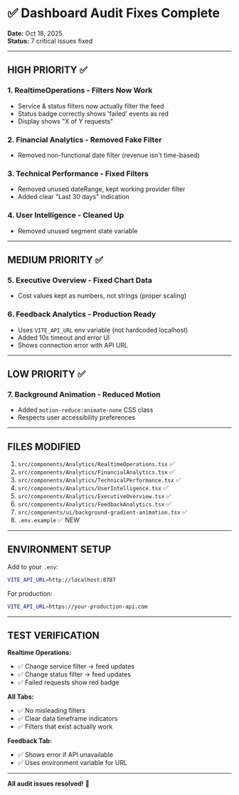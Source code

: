 # ✅ Dashboard Audit Fixes Complete

**Date:** Oct 18, 2025  
**Status:** 7 critical issues fixed  

---

## HIGH PRIORITY ✅

### 1. **RealtimeOperations - Filters Now Work**
- Service & status filters now actually filter the feed
- Status badge correctly shows 'failed' events as red
- Display shows "X of Y requests"

### 2. **Financial Analytics - Removed Fake Filter**
- Removed non-functional date filter (revenue isn't time-based)

### 3. **Technical Performance - Fixed Filters** 
- Removed unused dateRange, kept working provider filter
- Added clear "Last 30 days" indication

### 4. **User Intelligence - Cleaned Up**
- Removed unused segment state variable

---

## MEDIUM PRIORITY ✅

### 5. **Executive Overview - Fixed Chart Data**
- Cost values kept as numbers, not strings (proper scaling)

### 6. **Feedback Analytics - Production Ready**
- Uses `VITE_API_URL` env variable (not hardcoded localhost)
- Added 10s timeout and error UI
- Shows connection error with API URL

---

## LOW PRIORITY ✅

### 7. **Background Animation - Reduced Motion**
- Added `motion-reduce:animate-none` CSS class
- Respects user accessibility preferences

---

## FILES MODIFIED

1. `src/components/Analytics/RealtimeOperations.tsx` ✅
2. `src/components/Analytics/FinancialAnalytics.tsx` ✅
3. `src/components/Analytics/TechnicalPerformance.tsx` ✅
4. `src/components/Analytics/UserIntelligence.tsx` ✅
5. `src/components/Analytics/ExecutiveOverview.tsx` ✅
6. `src/components/Analytics/FeedbackAnalytics.tsx` ✅
7. `src/components/ui/background-gradient-animation.tsx` ✅
8. `.env.example` ✅ NEW

---

## ENVIRONMENT SETUP

Add to your `.env`:
```bash
VITE_API_URL=http://localhost:8787
```

For production:
```bash
VITE_API_URL=https://your-production-api.com
```

---

## TEST VERIFICATION

**Realtime Operations:**
- ✅ Change service filter → feed updates
- ✅ Change status filter → feed updates
- ✅ Failed requests show red badge

**All Tabs:**
- ✅ No misleading filters
- ✅ Clear data timeframe indicators
- ✅ Filters that exist actually work

**Feedback Tab:**
- ✅ Shows error if API unavailable
- ✅ Uses environment variable for URL

---

**All audit issues resolved!** 🎉
